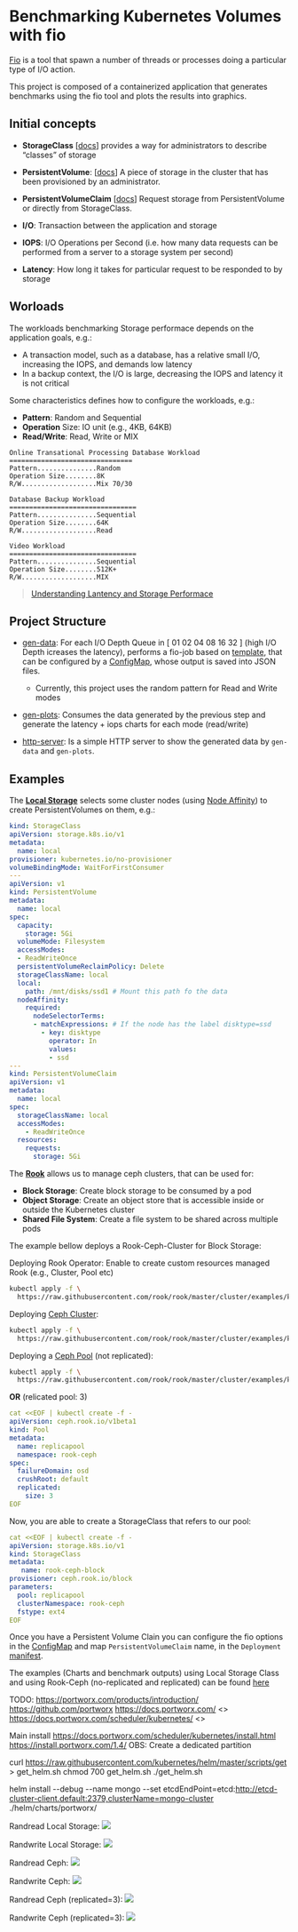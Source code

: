 # Benchmarking Kubernetes Volumes with fio

[Fio](https://fio.readthedocs.io/en/latest/fio_doc.html) is a tool that spawn a number of threads or processes doing a particular type of I/O action.

This project is composed of a containerized application that generates benchmarks using the fio tool and plots the results into graphics.


## Initial concepts

* **StorageClass**
[[docs]((https://kubernetes.io/docs/concepts/storage/storage-classes/))]
provides a way for administrators to describe “classes” of storage

* **PersistentVolume**:
[[docs](https://kubernetes.io/docs/concepts/storage/persistent-volumes/)]
A piece of storage in the cluster that has been provisioned by an administrator.

* **PersistentVolumeClaim**
[[docs](https://kubernetes.io/docs/concepts/storage/persistent-volumes/#lifecycle-of-a-volume-and-claim)]
Request storage from PersistentVolume or directly from StorageClass.


* **I/O**: Transaction between the application and storage

* **IOPS**: I/O Operations per Second  (i.e. how many data requests can be performed from a server to a storage system per second)

* **Latency**: How long it takes for particular request to be responded to by storage


## Worloads

The workloads benchmarking Storage performace depends on the application goals, e.g.:
* A transaction model, such as a database, has a relative small I/O, increasing the IOPS, and demands low latency
* In a backup context, the I/O is large, decreasing the IOPS and latency it is not critical

Some characteristics defines how to configure the workloads, e.g.:
* **Pattern**:  Random and Sequential
* **Operation** Size: IO unit (e.g., 4KB, 64KB)
* **Read/Write**: Read, Write or MIX

```
Online Transational Processing Database Workload
===============================
Pattern...............Random
Operation Size........8K
R/W...................Mix 70/30
```

```
Database Backup Workload
================================
Pattern...............Sequential
Operation Size........64K
R/W...................Read
```

```
Video Workload
================================
Pattern...............Sequential
Operation Size........512K+
R/W...................MIX
```

> [Understanding Lantency and Storage Performace](http://louwrentius.com/understanding-iops-latency-and-storage-performance.html)

## Project Structure

* [gen-data](./gen-data): For each I/O Depth Queue in [ 01 02 04 08 16 32 ] (high I/O Depth icreases the latency), performs a fio-job based on [template](./gendata/job-templates), that can be configured by a [ConfigMap](./manifests/configmap.yaml), whose output is saved into JSON files.
    * Currently, this project uses the random pattern for Read and Write modes

* [gen-plots](./gen-plots): Consumes the data generated by the previous step and generate the latency + iops charts for each mode (read/write)

* [http-server](./http-server): Is a simple HTTP server to show the generated data by `gen-data` and `gen-plots`.


## Examples

The [**Local Storage**](https://kubernetes.io/docs/concepts/storage/storage-classes/#local) selects some cluster nodes
(using [Node Affinity](https://kubernetes.io/docs/concepts/configuration/assign-pod-node/#affinity-and-anti-affinity)) to create PersistentVolumes on them, e.g.:

```yaml
kind: StorageClass
apiVersion: storage.k8s.io/v1
metadata:
  name: local
provisioner: kubernetes.io/no-provisioner
volumeBindingMode: WaitForFirstConsumer
---
apiVersion: v1
kind: PersistentVolume
metadata:
  name: local
spec:
  capacity:
    storage: 5Gi
  volumeMode: Filesystem
  accessModes:
  - ReadWriteOnce
  persistentVolumeReclaimPolicy: Delete
  storageClassName: local
  local:
    path: /mnt/disks/ssd1 # Mount this path fo the data
  nodeAffinity:
    required:
      nodeSelectorTerms:
      - matchExpressions: # If the node has the label disktype=ssd
        - key: disktype
          operator: In
          values:
          - ssd
---
kind: PersistentVolumeClaim
apiVersion: v1
metadata:
  name: local
spec:
  storageClassName: local
  accessModes:
    - ReadWriteOnce
  resources:
    requests:
      storage: 5Gi
```

The [**Rook**](https://rook.github.io/docs/rook/master/ceph-quickstart.html) allows us to manage ceph clusters, that can be used for:
* **Block Storage**: Create block storage to be consumed by a pod
* **Object Storage**: Create an object store that is accessible inside or outside the Kubernetes cluster
* **Shared File System**: Create a file system to be shared across multiple pods


The example bellow deploys a Rook-Ceph-Cluster for Block Storage:

Deploying Rook Operator: Enable to create custom resources managed Rook (e.g., Cluster, Pool etc)
```bash
kubectl apply -f \
  https://raw.githubusercontent.com/rook/rook/master/cluster/examples/kubernetes/ceph/operator.yaml
```

Deploying [Ceph Cluster](https://rook.github.io/docs/rook/master/ceph-cluster-crd.html):
```bash
kubectl apply -f \
  https://raw.githubusercontent.com/rook/rook/master/cluster/examples/kubernetes/ceph/cluster.yaml
```

Deploying a [Ceph Pool](https://rook.github.io/docs/rook/master/ceph-pool-crd.html) (not replicated):
```bash
kubectl apply -f \
  https://raw.githubusercontent.com/rook/rook/master/cluster/examples/kubernetes/ceph/pool.yaml
```

**OR**  (relicated pool: 3)
```yaml
cat <<EOF | kubectl create -f -
apiVersion: ceph.rook.io/v1beta1
kind: Pool
metadata:
  name: replicapool
  namespace: rook-ceph
spec:
  failureDomain: osd
  crushRoot: default
  replicated:
    size: 3
EOF
```

Now, you are able to create a StorageClass that refers to our pool:
```yaml
cat <<EOF | kubectl create -f -
apiVersion: storage.k8s.io/v1
kind: StorageClass
metadata:
   name: rook-ceph-block
provisioner: ceph.rook.io/block
parameters:
  pool: replicapool
  clusterNamespace: rook-ceph
  fstype: ext4
EOF
```

Once you have a Persistent Volume Clain you can configure the fio options in the [ConfigMap](./manifests/configmap.yaml) and map `PersistentVolumeClaim` name, in the `Deployment` [manifest](./manifests/deploy.yaml#17).

The examples (Charts and benchmark outputs) using Local Storage Class and using Rook-Ceph (no-replicated and replicated) can be found [here](./examples/)

TODO:
https://portworx.com/products/introduction/
https://github.com/portworx
https://docs.portworx.com/ <<Interactive tutorials>>
https://docs.portworx.com/scheduler/kubernetes/ <<features>>

Main install
https://docs.portworx.com/scheduler/kubernetes/install.html
https://install.portworx.com/1.4/
OBS: Create a dedicated partition

 curl https://raw.githubusercontent.com/kubernetes/helm/master/scripts/get > get_helm.sh
chmod 700 get_helm.sh
./get_helm.sh


helm install --debug --name mongo --set etcdEndPoint=etcd:http://etcd-cluster-client.default:2379,clusterName=mongo-cluster ./helm/charts/portworx/



Randread Local Storage:
![](./examples/local/readiops_latency.png)


Randwrite Local Storage:
![](./examples/local/writeiops_latency.png)


Randread Ceph:
![](./examples/rook-ceph/readiops_latency.png)


Randwrite Ceph:
![](./examples/rook-ceph/writeiops_latency.png)


Randread Ceph (replicated=3):
![](./examples/rook-ceph-replicated/readiops_latency.png)


Randwrite Ceph (replicated=3):
![](./examples/rook-ceph-replicated/writeiops_latency.png)

